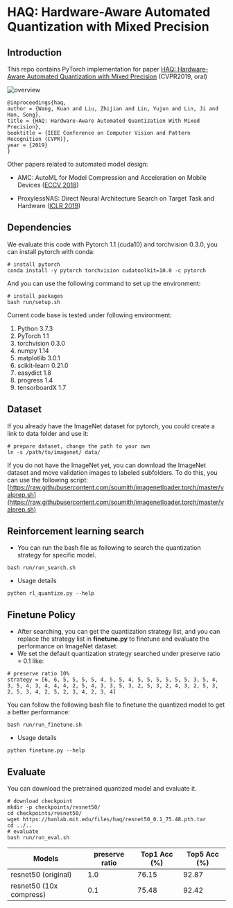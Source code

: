 
# HAQ: Hardware-Aware Automated Quantization with Mixed Precision

## Introduction

This repo contains PyTorch implementation for paper [HAQ: Hardware-Aware Automated Quantization with Mixed Precision](http://openaccess.thecvf.com/content_CVPR_2019/papers/Wang_HAQ_Hardware-Aware_Automated_Quantization_With_Mixed_Precision_CVPR_2019_paper.pdf) (CVPR2019, oral)

![overview](https://hanlab.mit.edu/projects/haq/images/overview.png)

```
@inproceedings{haq,
author = {Wang, Kuan and Liu, Zhijian and Lin, Yujun and Lin, Ji and Han, Song},
title = {HAQ: Hardware-Aware Automated Quantization With Mixed Precision},
booktitle = {IEEE Conference on Computer Vision and Pattern Recognition (CVPR)},
year = {2019}
}
```

Other papers related to automated model design:
- AMC: AutoML for Model Compression and Acceleration on Mobile Devices ([ECCV 2018](https://arxiv.org/abs/1802.03494))

- ProxylessNAS: Direct Neural Architecture Search on Target Task and Hardware ([ICLR 2019](https://arxiv.org/abs/1812.00332))

## Dependencies
We evaluate this code with Pytorch 1.1 (cuda10) and torchvision 0.3.0, you can install pytorch with conda:
```
# install pytorch
conda install -y pytorch torchvision cudatoolkit=10.0 -c pytorch
```
And you can use the following command to set up the environment:
```
# install packages
bash run/setup.sh
```
Current code base is tested under following environment:
1. Python         3.7.3
2. PyTorch        1.1
3. torchvision    0.3.0
4. numpy          1.14
5. matplotlib     3.0.1
6. scikit-learn   0.21.0
7. easydict       1.8
8. progress       1.4
9. tensorboardX   1.7

## Dataset
If you already have the ImageNet dataset for pytorch, you could create a link to data folder and use it:
```
# prepare dataset, change the path to your own
ln -s /path/to/imagenet/ data/
```
If you do not have the ImageNet yet, you can download the ImageNet dataset and move validation images to labeled subfolders. To do this, you can use the following script: 
[https://raw.githubusercontent.com/soumith/imagenetloader.torch/master/valprep.sh](https://raw.githubusercontent.com/soumith/imagenetloader.torch/master/valprep.sh)


## Reinforcement learning search
- You can run the bash file as following to search the quantization strategy for specific model.
```
bash run/run_search.sh
```
- Usage details
```
python rl_quantize.py --help
```

## Finetune Policy
- After searching, you can get the quantization strategy list, and you can replace the strategy list in **finetune.py** to finetune and evaluate the performance on ImageNet dataset.
- We set the default quantization strategy searched under preserve ratio = 0.1 like:
```
# preserve ratio 10%
strategy = [6, 6, 5, 5, 5, 5, 4, 5, 5, 4, 5, 5, 5, 5, 5, 5, 3, 5, 4, 3, 5, 4, 3, 4, 4, 4, 2, 5, 4, 3, 3, 5, 3, 2, 5, 3, 2, 4, 3, 2, 5, 3, 2, 5, 3, 4, 2, 5, 2, 3, 4, 2, 3, 4]
```
You can follow the following bash file to finetune the quantized model to get a better performance:
```
bash run/run_finetune.sh
```
- Usage details
```
python finetune.py --help
```
## Evaluate
You can download the pretrained quantized model and evaluate it.
```
# download checkpoint
mkdir -p checkpoints/resnet50/
cd checkpoints/resnet50/
wget https://hanlab.mit.edu/files/haq/resnet50_0.1_75.48.pth.tar
cd ../..
# evaluate 
bash run/run_eval.sh
```

| Models                   | preserve ratio | Top1 Acc (%) | Top5 Acc (%) |
| ------------------------ | -------------- | ------------ | ------------ |
| resnet50 (original)    |       1.0      |     76.15    |    92.87     |
| resnet50 (10x compress)|       0.1      |     75.48    |    92.42     |
